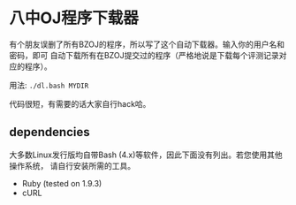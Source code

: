 八中OJ程序下载器
================
有个朋友误删了所有BZOJ的程序，所以写了这个自动下载器。输入你的用户名和密码，即可
自动下载所有在BZOJ提交过的程序（严格地说是下载每个评测记录对应的程序）。

用法: `./dl.bash MYDIR`

代码很短，有需要的话大家自行hack哈。

dependencies
------------
大多数Linux发行版均自带Bash (4.x)等软件，因此下面没有列出。若您使用其他操作系统，
请自行安装所需的工具。
  - Ruby (tested on 1.9.3)
  - cURL
